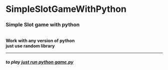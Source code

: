 # SimpleSlotGameWithPython
<h3>Simple Slot game with python </h3><br>
<b>Work with any version of python </b><br>
<b>just use random library<b><br>
  <hr>
  <h5>to play <b><i><u>just run python game.py</u></i></b>
